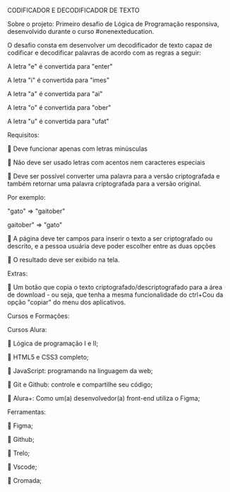 CODIFICADOR E DECODIFICADOR DE TEXTO

Sobre o projeto:
Primeiro desafio de Lógica de Programação responsiva, desenvolvido durante
o curso #onenexteducation.

O desafio consta em desenvolver um decodificador de texto capaz de codificar
e decodificar palavras de acordo com as regras a seguir:

A letra &quot;e&quot; é convertida para &quot;enter&quot;

A letra &quot;i&quot; é convertida para &quot;imes&quot;

A letra &quot;a&quot; é convertida para &quot;ai&quot;

A letra &quot;o&quot; é convertida para &quot;ober&quot;

A letra &quot;u&quot; é convertida para &quot;ufat&quot;

Requisitos:

 Deve funcionar apenas com letras minúsculas

 Não deve ser usado letras com acentos nem caracteres especiais

 Deve ser possível converter uma palavra para a versão criptografada e
também retornar uma palavra criptografada para a versão original.

Por exemplo:

&quot;gato&quot; =&gt; &quot;gaitober&quot;

gaitober&quot; =&gt; &quot;gato&quot;

 A página deve ter campos para inserir o texto a ser criptografado ou
descrito, e a pessoa usuária deve poder escolher entre as duas opções

 O resultado deve ser exibido na tela.

Extras:

 Um botão que copia o texto criptografado/descriptografado para a área
de download - ou seja, que tenha a mesma funcionalidade do ctrl+Cou
da opção &quot;copiar&quot; do menu dos aplicativos.

Cursos e Formações:

Cursos Alura:

 Lógica de programação I e II;

 HTML5 e CSS3 completo;

 JavaScript: programando na linguagem da web;

 Git e Github: controle e compartilhe seu código;

 Alura+: Como um(a) desenvolvedor(a) front-end utiliza o Figma;

Ferramentas:

 Figma;

 Github;

 Trelo;

 Vscode;

 Cromada;
